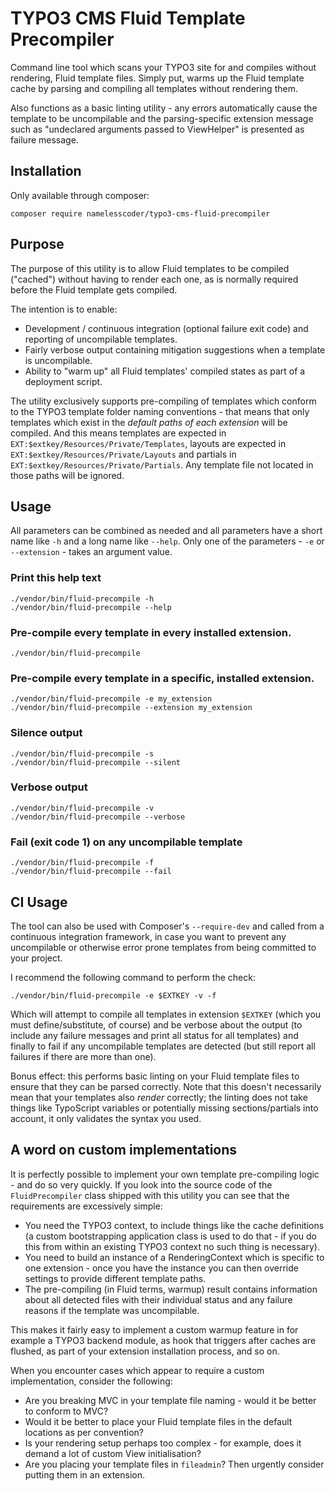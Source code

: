 TYPO3 CMS Fluid Template Precompiler
====================================

Command line tool which scans your TYPO3 site for and compiles without rendering, Fluid template files. Simply put,
warms up the Fluid template cache by parsing and compiling all templates without rendering them.

Also functions as a basic linting utility - any errors automatically cause the template to be uncompilable and the
parsing-specific extension message such as "undeclared arguments passed to ViewHelper" is presented as failure message.


Installation
------------

Only available through composer:

    composer require namelesscoder/typo3-cms-fluid-precompiler


Purpose
-------

The purpose of this utility is to allow Fluid templates to be compiled ("cached") without having to render each one, as
is normally required before the Fluid template gets compiled.

The intention is to enable:

* Development / continuous integration (optional failure exit code) and reporting of uncompilable templates.
* Fairly verbose output containing mitigation suggestions when a template is uncompilable.
* Ability to "warm up" all Fluid templates' compiled states as part of a deployment script.

The utility exclusively supports pre-compiling of templates which conform to the TYPO3 template folder naming
conventions - that means that only templates which exist in the *default paths of each extension* will be compiled.
And this means templates are expected in `EXT:$extkey/Resources/Private/Templates`, layouts are expected in
`EXT:$extkey/Resources/Private/Layouts` and partials in `EXT:$extkey/Resources/Private/Partials`. Any template file not
located in those paths will be ignored.


Usage
-----

All parameters can be combined as needed and all parameters have a short name like `-h` and a long name like `--help`.
Only one of the parameters - `-e` or `--extension` - takes an argument value.

### Print this help text

    ./vendor/bin/fluid-precompile -h
    ./vendor/bin/fluid-precompile --help

### Pre-compile every template in every installed extension.

    ./vendor/bin/fluid-precompile

### Pre-compile every template in a specific, installed extension.

    ./vendor/bin/fluid-precompile -e my_extension
    ./vendor/bin/fluid-precompile --extension my_extension

### Silence output

    ./vendor/bin/fluid-precompile -s
    ./vendor/bin/fluid-precompile --silent

### Verbose output

    ./vendor/bin/fluid-precompile -v
    ./vendor/bin/fluid-precompile --verbose

### Fail (exit code 1) on any uncompilable template

    ./vendor/bin/fluid-precompile -f
    ./vendor/bin/fluid-precompile --fail


CI Usage
--------

The tool can also be used with Composer's `--require-dev` and called from a continuous integration framework, in case
you want to prevent any uncompilable or otherwise error prone templates from being committed to your project.

I recommend the following command to perform the check:

    ./vendor/bin/fluid-precompile -e $EXTKEY -v -f

Which will attempt to compile all templates in extension `$EXTKEY` (which you must define/substitute, of course) and
be verbose about the output (to include any failure messages and print all status for all templates) and finally to fail
if any uncompilable templates are detected (but still report all failures if there are more than one).

Bonus effect: this performs basic linting on your Fluid template files to ensure that they can be parsed correctly.
Note that this doesn't necessarily mean that your templates also *render* correctly; the linting does not take things
like TypoScript variables or potentially missing sections/partials into account, it only validates the syntax you used.


A word on custom implementations
--------------------------------

It is perfectly possible to implement your own template pre-compiling logic - and do so very quickly. If you look into
the source code of the `FluidPrecompiler` class shipped with this utility you can see that the requirements are
excessively simple:

* You need the TYPO3 context, to include things like the cache definitions (a custom bootstrapping application class
  is used to do that - if you do this from within an existing TYPO3 context no such thing is necessary).
* You need to build an instance of a RenderingContext which is specific to one extension - once you have the instance
  you can then override settings to provide different template paths.
* The pre-compiling (in Fluid terms, warmup) result contains information about all detected files with their individual
  status and any failure reasons if the template was uncompilable.

This makes it fairly easy to implement a custom warmup feature in for example a TYPO3 backend module, as hook that
triggers after caches are flushed, as part of your extension installation process, and so on.

When you encounter cases which appear to require a custom implementation, consider the following:

* Are you breaking MVC in your template file naming - would it be better to conform to MVC?
* Would it be better to place your Fluid template files in the default locations as per convention?
* Is your rendering setup perhaps too complex - for example, does it demand a lot of custom View initialisation?
* Are you placing your template files in `fileadmin`? Then urgently consider putting them in an extension.


